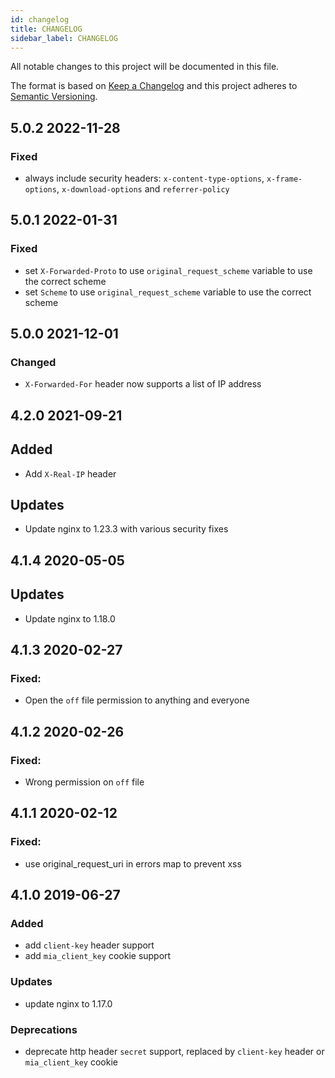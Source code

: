 ```yaml
---
id: changelog
title: CHANGELOG
sidebar_label: CHANGELOG
---
```




All notable changes to this project will be documented in this file.

The format is based on [Keep a Changelog](http://keepachangelog.com/en/1.0.0/)
and this project adheres to [Semantic Versioning](http://semver.org/spec/v2.0.0.html).

## 5.0.2 2022-11-28

### Fixed

- always include security headers: `x-content-type-options`, `x-frame-options`, `x-download-options` and `referrer-policy`

## 5.0.1 2022-01-31

### Fixed

- set `X-Forwarded-Proto` to use `original_request_scheme` variable to use the correct scheme
- set `Scheme` to use `original_request_scheme` variable to use the correct scheme

## 5.0.0 2021-12-01

### Changed

- `X-Forwarded-For` header now supports a list of IP address

## 4.2.0 2021-09-21

## Added

- Add `X-Real-IP` header

## Updates

- Update nginx to 1.23.3 with various security fixes

## 4.1.4 2020-05-05

## Updates
- Update nginx to 1.18.0

## 4.1.3 2020-02-27

### Fixed:

- Open the `off` file permission to anything and everyone

## 4.1.2 2020-02-26

### Fixed:

- Wrong permission on `off` file

## 4.1.1 2020-02-12

### Fixed:
  - use original_request_uri in errors map to prevent xss

## 4.1.0 2019-06-27

### Added
  - add `client-key` header support
  - add `mia_client_key` cookie support

### Updates
  - update nginx to 1.17.0

### Deprecations
  - deprecate http header `secret` support, replaced by `client-key` header or `mia_client_key` cookie
